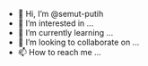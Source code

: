 - 👋 Hi, I’m @semut-putih
- 👀 I’m interested in ...
- 🌱 I’m currently learning ...
- 💞️ I’m looking to collaborate on ...
- 📫 How to reach me ...

<!---
semut-semut/semut-semut is a ✨ special ✨ repository because its `README.md` (this file) appears on your GitHub profile.
You can click the Preview link to take a look at your changes.
--->
